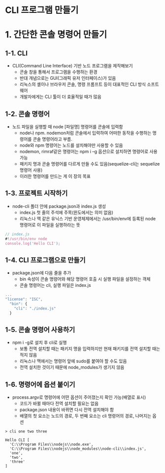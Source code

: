 CLI 프로그램 만들기
===================
# 1. 간단한 콘솔 명령어 만들기
## 1-1. CLI
* CLI(Command Line Interface) 기반 노드 프로그램을 제작해보기
    * 콘솔 창을 통해서 프로그램을 수행하는 환경
    * 반대 개념으로는 GUI(그래픽 유저 인터페이스)가 있음
    * 리눅스의 셸이나 브라우저 콘솔, 명령 프롬프트 등이 대표적인 CLI 방식 소프트웨어
    * 개발자에게는 CLI 툴이 더 효율적일 때가 많음
## 1-2. 콘솔 명령어
* 노드 파일을 실행할 때 node [파일명] 명령어를 콘솔에 입력함
    * node나 npm. nodemon처럼 콘솔에서 입력하여 어떠한 동작을 수행하는 명령어를 콘솔 명령어라고 부름.
    * node와 npm 명령어는 노드를 설치해야만 사용할 수 있음
    * nodemon, rimraf같은 명령어는 npm i –g 옵션으로 설치하면 명령어로 사용 가능
    * 패키지 명과 콘솔 명령어를 다르게 만들 수도 있음(sequelize-cli는 sequelize 명령어 사용)
    * 이러한 명령어를 만드는 게 이 장의 목표
## 1-3. 프로젝트 시작하기
* node-cli 폴더 안에 package.json과 index.js 생성
    * index.js 첫 줄의 주석에 주목(윈도에서는 의미 없음)
    * 리눅스나 맥 같은 유닉스 기반 운영체제에서는 /usr/bin/env에 등록된 node 명령어로 이 파일을 실행하라는 뜻
```js
// index.js
#!/usr/bin/env node
console.log('Hello CLI');
```
## 1-4. CLI 프로그램으로 만들기
* package.json에 다음 줄을 추가
    * bin 속성이 콘솔 명령어와 해당 명령어 호출 시 실행 파일을 설정하는 객체
    * 콘솔 명령어는 cli, 실행 파일은 index.js
```js
...
"license": "ISC",
  "bin": {
    "cli": "./index.js"
  }
```
## 1-5. 콘솔 명령어 사용하기
* npm i -g로 설치 후 cli로 실행
    * 보통 전역 설치할 때는 패키지 명을 입력하지만 현재 패키지를 전역 설치할 때는 적지 않음
    * 리눅스나 맥에서는 명령어 앞에 sudo를 붙여야 할 수도 있음
    * 전역 설치한 것이기 때문에 node_modules가 생기지 않음
## 1-6. 명령어에 옵션 붙이기
* process.argv로 명령어에 어떤 옵션이 주어졌는지 확인 가능(배열로 표시)
    * 코드가 바뀔 때마다 전역 설치할 필요는 없음
    * package.json 내용이 바뀌면 다시 전역 설치해야 함
    * 배열의 첫 요소는 노드의 경로, 두 번째 요소는 cli 명령어의 경로, 나머지는 옵션
```console
> cli one two three

Hello CLI [
  'C:\\Program Files\\nodejs\\node.exe',
  'C:\\Program Files\\nodejs\\node_modules\\node-cli\\index.js',
  'one',
  'two',
  'three'
]

```